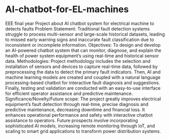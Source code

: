 # AI-chatbot-for-EL-machines
EEE final year Project about AI chatbot system for electrical machine to detects faults 
Problem Statement: Traditional fault detection systems struggle to 
process multi-sensor and large-scale historical datasets, leading to missed early 
warning signs and inaccurate fault classification due to inconsistent or incomplete 
information. 
Objectives: To design and develop an AI-powered chatbot system that can 
monitor, diagnose, and explain the health of power system equipment’s using 
real-time and historical sensor data. 
Methodologies: Project methodology includes the selection and installation 
of sensors and devices to capture real-time data, followed by preprocessing the 
data to detect the primary fault indicators. Then, AI and machine learning models 
are created and coupled with a natural language processing-based chatbot for 
interactive fault diagnosis and suggestions. Finally, testing and validation are 
conducted with an easy-to-use interface for efficient operator assistance and 
predictive maintenance. 
Significance/Novelty/Future scope: The project greatly improves 
electrical equipment’s fault detection through real-time, precise diagnosis and 
predictive maintenance, decreasing downtime and financial loss. It enhances 
operational performance and safety with interactive chatbot assistance to 
operators. Future prospects involve incorporating sophisticated AI models, 
increasing remote monitoring through IoT, and scaling to smart grid applications 
to transform power distribution systems. 
                                                  
